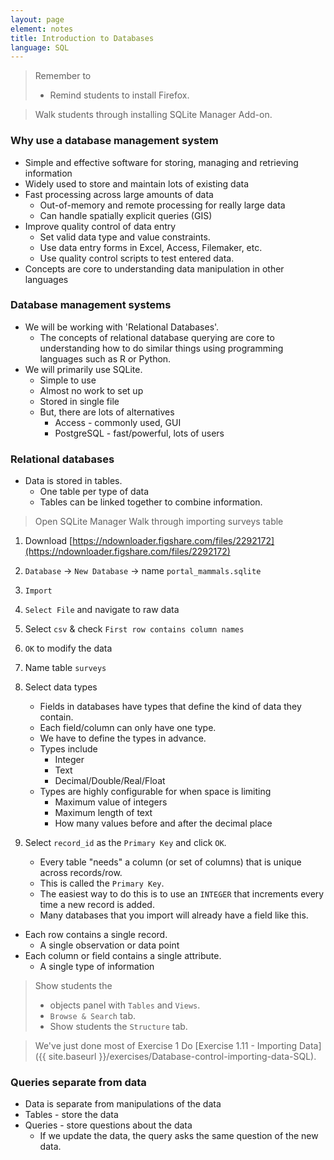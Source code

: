 ```yaml
---
layout: page
element: notes
title: Introduction to Databases
language: SQL
---
```


> Remember to 
>
> * Remind students to install Firefox.

> Walk students through installing SQLite Manager Add-on.

### Why use a database management system

* Simple and effective software for storing, managing and retrieving information
* Widely used to store and maintain lots of existing data
* Fast processing across large amounts of data
    * Out-of-memory and remote processing for really large data
    * Can handle spatially explicit queries (GIS)
* Improve quality control of data entry
    * Set valid data type and value constraints.
    * Use data entry forms in  Excel, Access, Filemaker, etc.
    * Use quality control scripts to test entered data.
* Concepts are core to understanding data manipulation in other languages

### Database management systems

* We will be working with 'Relational Databases'.
    * The concepts of relational database querying are core to understanding 
      how to do similar things using programming languages such as R or Python.
* We will primarily use SQLite.
    * Simple to use 
    * Almost no work to set up
    * Stored in single file
    * But, there are lots of alternatives
	  * Access - commonly used, GUI
	  * PostgreSQL - fast/powerful, lots of users

### Relational databases

* Data is stored in tables.
    * One table per type of data
    * Tables can be linked together to combine information.

> Open SQLite Manager
> Walk through importing surveys table

1. Download [https://ndownloader.figshare.com/files/2292172](https://ndownloader.figshare.com/files/2292172)
2. `Database` -> `New Database` -> name `portal_mammals.sqlite`
3. `Import`
4. `Select File` and navigate to raw data
5. Select `csv` & check `First row contains column names`
6. `OK` to modify the data
7. Name table `surveys`
8. Select data types

    * Fields in databases have types that define the kind of data they contain.
    * Each field/column can only have one type.
    * We have to define the types in advance.
    * Types include
        * Integer
        * Text
        * Decimal/Double/Real/Float
    * Types are highly configurable for when space is limiting
        * Maximum value of integers
        * Maximum length of text
        * How many values before and after the decimal place
9. Select `record_id` as the `Primary Key` and click `OK`.

    * Every table "needs" a column (or set of columns) that is unique across
      records/row.
    * This is called the `Primary Key`.
    * The easiest way to do this is to use an `INTEGER` that increments every time a
      new record is added.
    * Many databases that you import will already have a field like this.

* Each row contains a single record.
    * A single observation or data point
* Each column or field contains a single attribute.
    * A single type of information

> Show students the
>
> * objects panel with `Tables` and `Views`.
> * `Browse & Search` tab.
> * Show students the `Structure` tab.

> We've just done most of Exercise 1
> Do [Exercise 1.11 - Importing Data]({{ site.baseurl }}/exercises/Database-control-importing-data-SQL).


### Queries separate from data

* Data is separate from manipulations of the data
* Tables - store the data
* Queries - store questions about the data
    * If we update the data, the query asks the same question of the new data.
